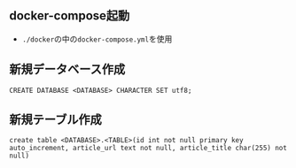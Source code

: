 ## docker-compose起動
* `./docker`の中の`docker-compose.yml`を使用

## 新規データベース作成

```
CREATE DATABASE <DATABASE> CHARACTER SET utf8;
```

## 新規テーブル作成

```
create table <DATABASE>.<TABLE>(id int not null primary key auto_increment, article_url text not null, article_title char(255) not null)
```